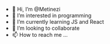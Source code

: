 - 👋 Hi, I’m @Metinezi
- 👀 I’m interested in programming
- 🌱 I’m currently learning JS and React
- 💞️ I’m looking to collaborate 
- 📫 How to reach me ...

<!---
Metinezi/Metinezi is a ✨ special ✨ repository because its `README.md` (this file) appears on your GitHub profile.
You can click the Preview link to take a look at your changes.
--->
